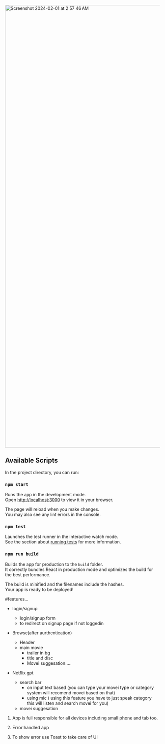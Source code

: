 <img width="1440" alt="Screenshot 2024-02-01 at 2 57 46 AM" src="https://github.com/vermaAtul1520/gpt-moveiVerse/assets/87474368/06aaace3-8c7f-4283-820e-7841a756c298">

## Available Scripts

In the project directory, you can run:

### `npm start`

Runs the app in the development mode.\
Open [http://localhost:3000](http://localhost:3000) to view it in your browser.

The page will reload when you make changes.\
You may also see any lint errors in the console.

### `npm test`

Launches the test runner in the interactive watch mode.\
See the section about [running tests](https://facebook.github.io/create-react-app/docs/running-tests) for more information.

### `npm run build`

Builds the app for production to the `build` folder.\
It correctly bundles React in production mode and optimizes the build for the best performance.

The build is minified and the filenames include the hashes.\
Your app is ready to be deployed!

#features...
 - login/signup
   - login/signup form
   - to redirect on signup page if not loggedin

 - Browse(after aurthentication)
   - Header
   - main movie
     - trailer in bg
     - title and disc
     - Movei suggesation.....
     
 - Netflix gpt 
     - search bar
       - on input text based (you can type your movei type or category system will recomend movei based on that)
       - using mic ( using this feature you have to just speak category this will listen and search movei for you)
     - movei suggesation


1. App is full responsible for all devices including small phone and tab too.

2. Error handled app

3. To show error use Toast to take care of UI
